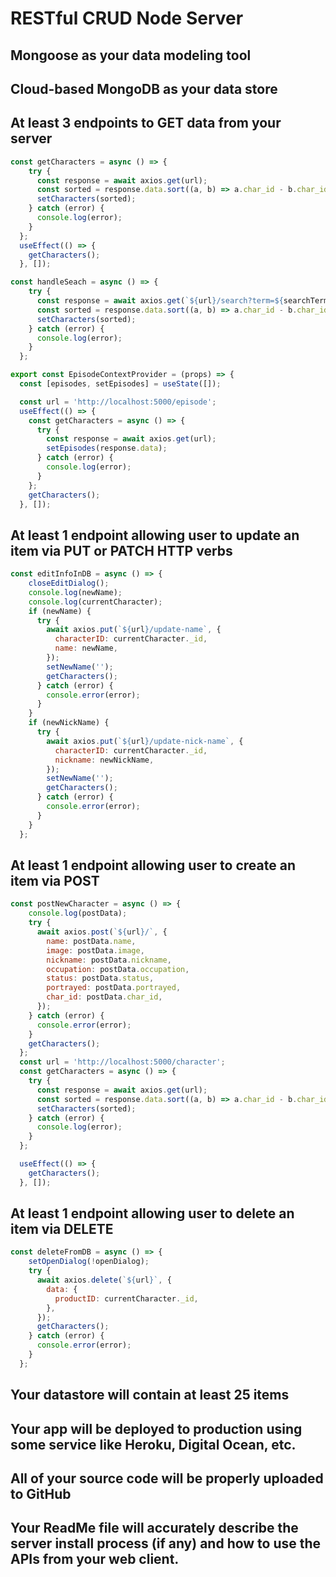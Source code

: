 # RESTful CRUD Node Server

## Mongoose as your data modeling tool
## Cloud-based MongoDB as your data store
## At least 3 endpoints to GET data from your server
```javascript
const getCharacters = async () => {
    try {
      const response = await axios.get(url);
      const sorted = response.data.sort((a, b) => a.char_id - b.char_id);
      setCharacters(sorted);
    } catch (error) {
      console.log(error);
    }
  };
  useEffect(() => {
    getCharacters();
  }, []);
```
```javascript
const handleSeach = async () => {
    try {
      const response = await axios.get(`${url}/search?term=${searchTerm}`);
      const sorted = response.data.sort((a, b) => a.char_id - b.char_id);
      setCharacters(sorted);
    } catch (error) {
      console.log(error);
    }
  };
```
```javascript
export const EpisodeContextProvider = (props) => {
  const [episodes, setEpisodes] = useState([]);

  const url = 'http://localhost:5000/episode';
  useEffect(() => {
    const getCharacters = async () => {
      try {
        const response = await axios.get(url);
        setEpisodes(response.data);
      } catch (error) {
        console.log(error);
      }
    };
    getCharacters();
  }, []);
```
## At least 1 endpoint allowing user to update an item via PUT or PATCH HTTP verbs
```javascript
const editInfoInDB = async () => {
    closeEditDialog();
    console.log(newName);
    console.log(currentCharacter);
    if (newName) {
      try {
        await axios.put(`${url}/update-name`, {
          characterID: currentCharacter._id,
          name: newName,
        });
        setNewName('');
        getCharacters();
      } catch (error) {
        console.error(error);
      }
    }
    if (newNickName) {
      try {
        await axios.put(`${url}/update-nick-name`, {
          characterID: currentCharacter._id,
          nickname: newNickName,
        });
        setNewName('');
        getCharacters();
      } catch (error) {
        console.error(error);
      }
    }
  };
```
## At least 1 endpoint allowing user to create an item via POST
```javascript
const postNewCharacter = async () => {
    console.log(postData);
    try {
      await axios.post(`${url}/`, {
        name: postData.name,
        image: postData.image,
        nickname: postData.nickname,
        occupation: postData.occupation,
        status: postData.status,
        portrayed: postData.portrayed,
        char_id: postData.char_id,
      });
    } catch (error) {
      console.error(error);
    }
    getCharacters();
  };
  const url = 'http://localhost:5000/character';
  const getCharacters = async () => {
    try {
      const response = await axios.get(url);
      const sorted = response.data.sort((a, b) => a.char_id - b.char_id);
      setCharacters(sorted);
    } catch (error) {
      console.log(error);
    }
  };

  useEffect(() => {
    getCharacters();
  }, []);
```
## At least 1 endpoint allowing user to delete an item via DELETE
```javascript
const deleteFromDB = async () => {
    setOpenDialog(!openDialog);
    try {
      await axios.delete(`${url}`, {
        data: {
          productID: currentCharacter._id,
        },
      });
      getCharacters();
    } catch (error) {
      console.error(error);
    }
  };
```
## Your datastore will contain at least 25 items
## Your app will be deployed to production using some service like Heroku, Digital Ocean, etc.
## All of your source code will be properly uploaded to GitHub
## Your ReadMe file will accurately describe the server install process (if any) and how to use the APIs from your web client.
